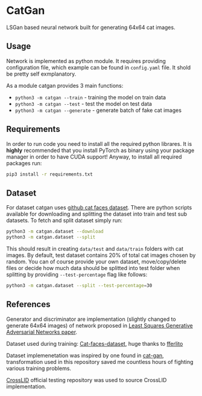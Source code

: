 # CatGan

LSGan based neural network built for generating 64x64 cat images.

## Usage

Network is implemented as python module. It requires providing configuration file, which example can be found in `config.yaml` file. It shold be pretty self exmplanatory.

As a module catgan provides 3 main functions:

- `python3 -m catgan --train` - training the model on train data
- `python3 -m catgan --test` - test the model on test data
- `python3 -m catgan --generate` - generate batch of fake cat images

## Requirements

In order to run code you need to install all the required python librares. It is **highly** recommended that you install PyTorch as binary using your package manager in order to have CUDA support! Anyway, to install all required packages run:

```bash
pip3 install -r requirements.txt
```

## Dataset

For dataset catgan uses [github cat faces dataset](https://github.com/fferlito/Cat-faces-dataset.git). There are python scripts available for downloading and splitting the dataset into train and test sub datasets. To fetch and split dataset simply run:

```bash
python3 -m catgan.dataset --download
python3 -m catgan.dataset --split
```

This should result in creating `data/test` and `data/train` folders with cat images. By default, test dataset contains 20% of total cat images chosen by random. You can of course provide your own dataset, move/copy/delete files or decide how much data should be splitted into test folder when splitting by providing `--test-percentage` flag like follows:

```bash
python3 -m catgan.dataset --split --test-percentage=30
```

## References

Generator and discriminator are implementation (slightly changed to generate 64x64 images) of network proposed in [Least Squares Generative Adversarial Networks paper](https://arxiv.org/abs/1611.04076).

Dataset used during training: [Cat-faces-dataset](https://github.com/fferlito/Cat-faces-dataset.git), huge thanks to [fferlito](https://github.com/fferlito)

Dataset implemenetation was inspired by one found in [cat-gan](https://github.com/gmalivenko/cat-gan), transformation used in this repository saved me countless hours of fighting various training problems.

[CrossLID](https://github.com/sukarnabarua/CrossLID/blob/master/utilities.py) official testing repository was used to source CrossLID implementation.
